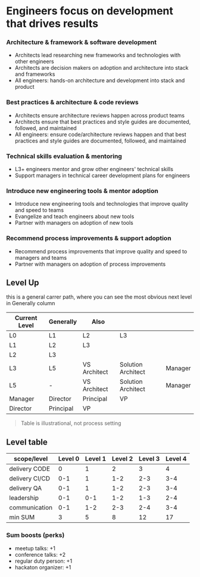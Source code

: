 # Engineers focus on development that drives results

### Architecture & framework & software development
* Architects lead researching new frameworks and technologies with other engineers
* Architects are decision makers on adoption and architecture into stack and frameworks
* All engineers: hands-on architecture and development into stack and product

### Best practices & architecture & code reviews
* Architects ensure architecture reviews happen across product teams
* Architects ensure that best practices and style guides are documented, followed, and maintained
* All engineers: ensure code/architecture reviews happen and that best practices and style guides are documented, followed, and maintained

### Technical skills evaluation & mentoring
* L3+ engineers mentor and grow other engineers' technical skills
* Support managers in technical career development plans for engineers


### Introduce new engineering tools & mentor adoption
* Introduce new engineering tools and technologies that improve quality and speed to teams
* Evangelize and teach engineers about new tools
* Partner with managers on adoption of new tools


### Recommend process improvements & support adoption
* Recommend process improvements that improve quality and speed to managers and teams
* Partner with managers on adoption of process improvements

## Level Up
this is a general carrer path, where you can see the most obvious next level in Generally column 

| Current Level 	| Generally 	| Also         	|                    	|         	|
|---------------	|-----------	|--------------	|--------------------	|---------	|
| L0            	| L1        	| L2           	| L3                 	|         	|
| L1            	| L2        	| L3           	|                    	|         	|
| L2            	| L3        	|              	|                    	|         	|
| L3            	| L5        	| VS Architect 	| Solution Architect 	| Manager 	|
| L5            	| -         	| VS Architect 	| Solution Architect 	| Manager 	|
| Manager       	| Director  	| Principal    	| VP                 	|         	|
| Director      	| Principal 	| VP           	|                    	|         	|

> Table is illustrational, not process setting

## Level table

| scope/level    | Level 0 | Level 1 | Level 2 | Level 3 | Level 4 |
|----------------|---------|---------|---------|---------|---------|
| delivery CODE  |    0    |    1    |    2    |    3    |    4    |
| delivery CI/CD |   0-1   |    1    |   1-2   |   2-3   |   3-4   |
| delivery QA    |   0-1   |    1    |   1-2   |   2-3   |   3-4   |
| leadership     |   0-1   |   0-1   |   1-2   |   1-3   |   2-4   |
| communication  |   0-1   |   1-2   |   2-3   |   2-4   |   3-4   |
| min SUM        |    3    |    5    |    8    |    12   |    17   |

### Sum boosts (perks)

- meetup talks: +1
- conference talks: +2
- regular duty person: +1
- hackaton organizer: +1